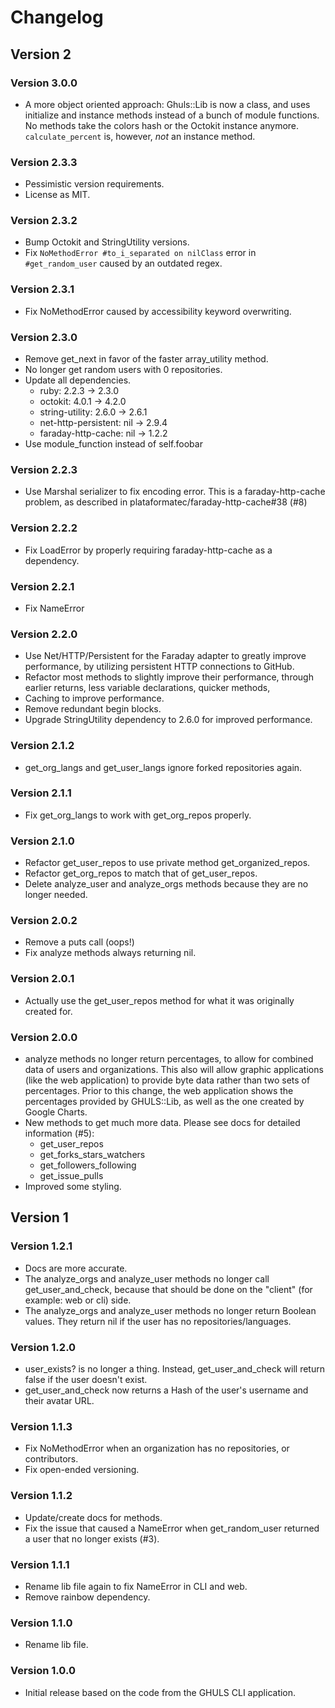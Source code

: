 # Changelog
## Version 2
### Version 3.0.0
* A more object oriented approach: Ghuls::Lib is now a class, and uses initialize and instance methods instead of a 
bunch of module functions. No methods take the colors hash or the Octokit instance anymore. `calculate_percent` is, 
however, *not* an instance method.

### Version 2.3.3
* Pessimistic version requirements.
* License as MIT.

### Version 2.3.2
* Bump Octokit and StringUtility versions.
* Fix `NoMethodError #to_i_separated on nilClass` error in `#get_random_user` caused by an outdated regex.

### Version 2.3.1
* Fix NoMethodError caused by accessibility keyword overwriting.

### Version 2.3.0
* Remove get_next in favor of the faster array_utility method.
* No longer get random users with 0 repositories.
* Update all dependencies.
  * ruby: 2.2.3 -> 2.3.0
  * octokit: 4.0.1 -> 4.2.0
  * string-utility: 2.6.0 -> 2.6.1
  * net-http-persistent: nil -> 2.9.4
  * faraday-http-cache: nil -> 1.2.2
* Use module_function instead of self.foobar

### Version 2.2.3
* Use Marshal serializer to fix encoding error. This is a faraday-http-cache problem, as described in plataformatec/faraday-http-cache#38 (#8)

### Version 2.2.2
* Fix LoadError by properly requiring faraday-http-cache as a dependency.

### Version 2.2.1
* Fix NameError

### Version 2.2.0
* Use Net/HTTP/Persistent for the Faraday adapter to greatly improve performance, by utilizing persistent HTTP connections to GitHub.
* Refactor most methods to slightly improve their performance, through earlier returns, less variable declarations, quicker methods,
* Caching to improve performance.
* Remove redundant begin blocks.
* Upgrade StringUtility dependency to 2.6.0 for improved performance.

### Version 2.1.2
* get_org_langs and get_user_langs ignore forked repositories again.

### Version 2.1.1
* Fix get_org_langs to work with get_org_repos properly.

### Version 2.1.0
* Refactor get_user_repos to use private method get_organized_repos.
* Refactor get_org_repos to match that of get_user_repos.
* Delete analyze_user and analyze_orgs methods because they are no longer needed.

### Version 2.0.2
* Remove a puts call (oops!)
* Fix analyze methods always returning nil.

### Version 2.0.1
* Actually use the get_user_repos method for what it was originally created for.

### Version 2.0.0
* analyze methods no longer return percentages, to allow for combined data of users and organizations. This also will allow graphic applications (like the web application) to provide byte data rather than two sets of percentages. Prior to this change, the web application shows the percentages provided by GHULS::Lib, as well as the one created by Google Charts.
* New methods to get much more data. Please see docs for detailed information (#5):
  * get_user_repos
  * get_forks_stars_watchers
  * get_followers_following
  * get_issue_pulls
* Improved some styling.

## Version 1
### Version 1.2.1
* Docs are more accurate.
* The analyze_orgs and analyze_user methods no longer call get_user_and_check, because that should be done on the "client" (for example: web or cli) side.
* The analyze_orgs and analyze_user methods no longer return Boolean values. They return nil if the user has no repositories/languages.

### Version 1.2.0
* user_exists? is no longer a thing. Instead, get_user_and_check will return false if the user doesn't exist.
* get_user_and_check now returns a Hash of the user's username and their avatar URL.

### Version 1.1.3
* Fix NoMethodError when an organization has no repositories, or contributors.
* Fix open-ended versioning.

### Version 1.1.2
* Update/create docs for methods.
* Fix the issue that caused a NameError when get_random_user returned a user that no longer exists (#3).

### Version 1.1.1
* Rename lib file again to fix NameError in CLI and web.
* Remove rainbow dependency.

### Version 1.1.0
* Rename lib file.

### Version 1.0.0
* Initial release based on the code from the GHULS CLI application.
